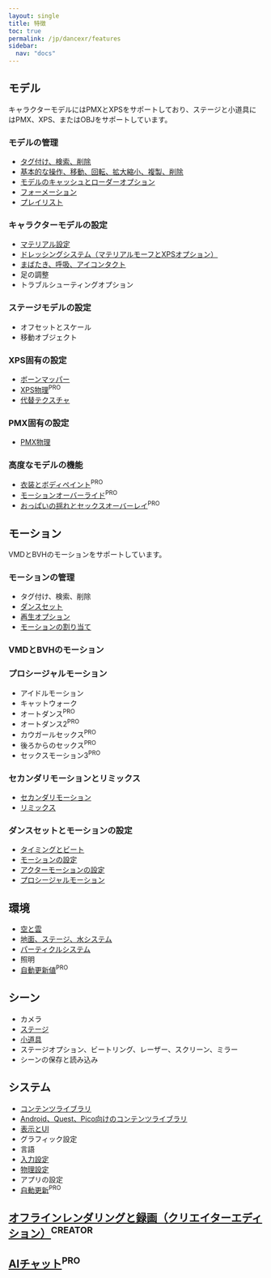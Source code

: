```yaml
---
layout: single
title: 特徴
toc: true
permalink: /jp/dancexr/features
sidebar:
  nav: "docs"
---
```


## モデル
キャラクターモデルにはPMXとXPSをサポートしており、ステージと小道具にはPMX、XPS、またはOBJをサポートしています。

### モデルの管理
* [タグ付け、検索、削除](features/tagging)
* [基本的な操作、移動、回転、拡大縮小、複製、削除](features/actor_tools)
* [モデルのキャッシュとローダーオプション](features/loader_options)
* [フォーメーション](features/formation)
* [プレイリスト](features/actor_playlist)

### キャラクターモデルの設定
* [マテリアル設定](features/material_settings)
* [ドレッシングシステム（マテリアルモーフとXPSオプション）](features/optionals)
* [まばたき、呼吸、アイコンタクト](features/eyecontact)
* 足の調整
* トラブルシューティングオプション

### ステージモデルの設定
* オフセットとスケール
* 移動オブジェクト

### XPS固有の設定
* [ボーンマッパー](features/bone_mapper.md)
* [XPS物理](features/xps_physics)<sup>PRO</sup>
* [代替テクスチャ](features/alternative_textures)

### PMX固有の設定
* [PMX物理](features/pmx_physics)

### 高度なモデルの機能
* [衣装とボディペイント](features/outfit_body_paint)<sup>PRO</sup>
* [モーションオーバーライド](features/motion_override)<sup>PRO</sup>
* [おっぱいの揺れとセックスオーバーレイ](features/boob_shake_sex_overlay)<sup>PRO</sup>

## モーション
VMDとBVHのモーションをサポートしています。

### モーションの管理
* タグ付け、検索、削除
* [ダンスセット](features/dance_set)
* [再生オプション](features/playback_options)
* [モーションの割り当て](features/assign_motion)

### VMDとBVHのモーション

### プロシージャルモーション
* アイドルモーション
* キャットウォーク
* オートダンス<sup>PRO</sup>
* オートダンス2<sup>PRO</sup>
* カウガールセックス<sup>PRO</sup>
* 後ろからのセックス<sup>PRO</sup>
* セックスモーション3<sup>PRO</sup>

### セカンダリモーションとリミックス
* [セカンダリモーション](features/secondary_motion)
* [リミックス](features/remix)

### ダンスセットとモーションの設定
* [タイミングとビート](features/music_timing)
* [モーションの設定](features/motion_settings)
* [アクターモーションの設定](features/actor_motion_settings)
* [プロシージャルモーション](features/procedural_motions)

## 環境
* [空と雲](features/skymap)
* [地面、ステージ、水システム](features/ground)
* [パーティクルシステム](features/particles)
* 照明
* [自動更新値](features/autoupdate)<sup>PRO</sup>

## シーン
* カメラ
* [ステージ](features/stages)
* [小道具](features/props)
* ステージオプション、ビートリング、レーザー、スクリーン、ミラー
* シーンの保存と読み込み

## システム
* [コンテンツライブラリ](preparecontent)
* [Android、Quest、Pico向けのコンテンツライブラリ](content_android_quest)
* [表示とUI](features/display_settings)
* グラフィック設定
* 言語
* [入力設定](features/controls)
* [物理設定](features/system_physics)
* アプリの設定
* [自動更新](features/autoupdate)<sup>PRO</sup>

## [オフラインレンダリングと録画（クリエイターエディション）](creator.md)<sup>CREATOR</sup>

## [AIチャット](ai_chat)<sup>PRO</sup>